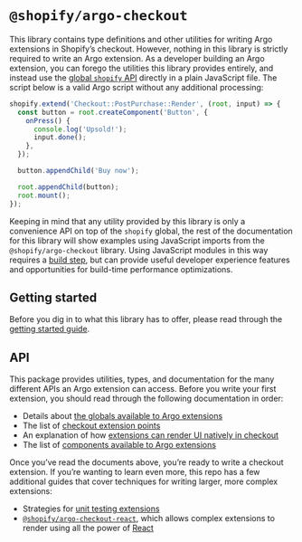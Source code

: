 # `@shopify/argo-checkout`

This library contains type definitions and other utilities for writing Argo extensions in Shopify’s checkout. However, nothing in this library is strictly required to write an Argo extension. As a developer building an Argo extension, you can forego the utilities this library provides entirely, and instead use the [global `shopify` API](documentation/globals.md) directly in a plain JavaScript file. The script below is a valid Argo script without any additional processing:

```js
shopify.extend('Checkout::PostPurchase::Render', (root, input) => {
  const button = root.createComponent('Button', {
    onPress() {
      console.log('Upsold!');
      input.done();
    },
  });

  button.appendChild('Buy now');

  root.appendChild(button);
  root.mount();
});
```

Keeping in mind that any utility provided by this library is only a convenience API on top of the `shopify` global, the rest of the documentation for this library will show examples using JavaScript imports from the `@shopify/argo-checkout` library. Using JavaScript modules in this way requires a [build step](../packages/argo-run), but can provide useful developer experience features and opportunities for build-time performance optimizations.

## Getting started

Before you dig in to what this library has to offer, please read through the [getting started guide](https://docs.google.com/document/d/1JqTUEBXWZ2gKC7bfWc0wy7i6zHtHmldd3ef4N3FHoeU/edit#heading=h.1256j7138hx).

## API

This package provides utilities, types, and documentation for the many different APIs an Argo extension can access. Before you write your first extension, you should read through the following documentation in order:

- Details about [the globals available to Argo extensions](documentation/globals.md)
- The list of [checkout extension points](documentation/extension-points.md)
- An explanation of how [extensions can render UI natively in checkout](documentation/rendering.md)
- The list of [components available to Argo extensions](documentation/components.md)

Once you’ve read the documents above, you’re ready to write a checkout extension. If you’re wanting to learn even more, this repo has a few additional guides that cover techniques for writing larger, more complex extensions:

- Strategies for [unit testing extensions](documentation/testing.md)
- [`@shopify/argo-checkout-react`](../argo-checkout-react), which allows complex extensions to render using all the power of [React](https://reactjs.org)
